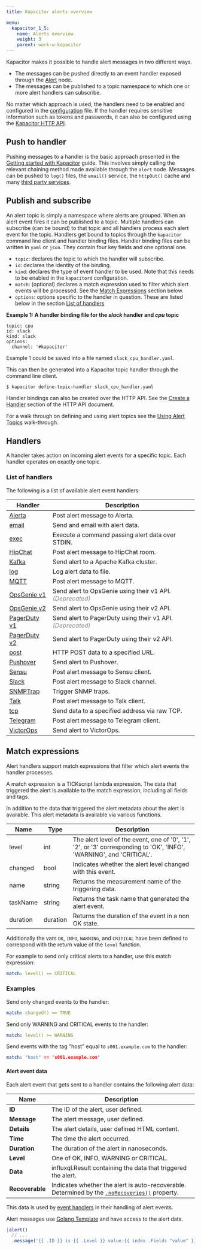 ```yaml
---
title: Kapacitor alerts overview

menu:
  kapacitor_1_5:
    name: Alerts overview
    weight: 3
    parent: work-w-kapacitor
---
```


Kapacitor makes it possible to handle alert messages in two different ways.

* The messages can be pushed directly to an event handler exposed through the
[Alert](/kapacitor/v1.5/nodes/alert_node/) node.
* The messages can be published to a topic namespace to which one or more alert
handlers can subscribe.

<!--
In addition to defining alert handler in TICKscript Kapacitor supports an alert system that follows a publish subscribe design pattern.
Alerts are published to a `topic` and `handlers` subscribe to a topic.
-->

No matter which approach is used, the handlers need to be enabled and configured
in the [configuration](/kapacitor/v1.5/administration/configuration/#optional-table-groupings)
file.  If the handler requires sensitive information such as tokens and
passwords, it can also be configured using the [Kapacitor HTTP API](/kapacitor/v1.5/working/api/#overriding-configurations).

## Push to handler

Pushing messages to a handler is the basic approach presented in the
[Getting started with Kapacitor](/kapacitor/v1.5/introduction/getting-started/#triggering-alerts-from-stream-data)
guide. This involves simply calling the relevant chaining method made available
through the `alert` node.  Messages can be pushed to `log()` files, the `email()`
service, the `httpOut()` cache and many [third party services](#list-of-handlers).

## Publish and subscribe

An alert topic is simply a namespace where alerts are grouped.
When an alert event fires it can be published to a topic.
Multiple handlers can subscribe (can be bound) to that topic and all handlers
process each alert event for the topic.  Handlers get bound to topics through
the `kapacitor` command line client and handler binding files.  Handler binding
files can be written in `yaml` or `json`.  They contain four key fields and one
optional one.


* `topic`: declares the topic to which the handler will subscribe.
* `id`: declares the identity of the binding.
* `kind`: declares the type of event handler to be used.  Note that this
needs to be enabled in the `kapacitord` configuration.
* `match`: (optional) declares a match expression used to filter which
alert events will be processed. See the [Match Expressions](#match-expressions)
section below.
* `options`: options specific to the handler in question. These are
listed below in the section [List of handlers](#list-of-handlers)


**Example 1: A handler binding file for the _slack_ handler and _cpu_ topic**
```
topic: cpu
id: slack
kind: slack
options:
  channel: '#kapacitor'
```

Example 1 could be saved into a file named `slack_cpu_handler.yaml`.

This can then be generated into a Kapacitor topic handler through the command
line client.

```
$ kapacitor define-topic-handler slack_cpu_handler.yaml
```

Handler bindings can also be created over the HTTP API.  See the
[Create a Handler](/kapacitor/v1.5/working/api/#creating-handlers) section of
the HTTP API document.

For a walk through on defining and using alert topics see the
[Using Alert Topics](/kapacitor/v1.5/working/using_alert_topics) walk-through.

## Handlers

A handler takes action on incoming alert events for a specific topic.
Each handler operates on exactly one topic.

### List of handlers

The following is a list of available alert event handlers:

| Handler                       | Description                                                                           |
| -------                       | -----------                                                                           |
| [Alerta](/kapacitor/v1.5/event_handlers/alerta)             | Post alert message to Alerta.                                                         |
| [email](/kapacitor/v1.5/event_handlers/email)               | Send and email with alert data.                                                       |
| [exec](/kapacitor/v1.5/event_handlers/exec)                 | Execute a command passing alert data over STDIN.                                      |
| [HipChat](/kapacitor/v1.5/event_handlers/hipchat)           | Post alert message to HipChat room.                                                   |
| [Kafka](/kapacitor/v1.5/event_handlers/kafka)               | Send alert to a Apache Kafka cluster.                                                 |
| [log](/kapacitor/v1.5/event_handlers/log)                   | Log alert data to file.                                                               |
| [MQTT](/kapacitor/v1.5/event_handlers/mqtt)                 | Post alert message to MQTT.                                                           |
| [OpsGenie v1](/kapacitor/v1.5/event_handlers/opsgenie/v1)   | Send alert to OpsGenie using their v1 API. <em style="opacity: .5">(Deprecated)</em>  |
| [OpsGenie v2](/kapacitor/v1.5/event_handlers/opsgenie/v2)   | Send alert to OpsGenie using their v2 API.                                            |
| [PagerDuty v1](/kapacitor/v1.5/event_handlers/pagerduty/v1) | Send alert to PagerDuty using their v1 API. <em style="opacity: .5">(Deprecated)</em> |
| [PagerDuty v2](/kapacitor/v1.5/event_handlers/pagerduty/v2) | Send alert to PagerDuty using their v2 API.                                           |
| [post](/kapacitor/v1.5/event_handlers/post)                 | HTTP POST data to a specified URL.                                                    |
| [Pushover](/kapacitor/v1.5/event_handlers/pushover)         | Send alert to Pushover.                                                               |
| [Sensu](/kapacitor/v1.5/event_handlers/sensu)               | Post alert message to Sensu client.                                                   |
| [Slack](/kapacitor/v1.5/event_handlers/slack)               | Post alert message to Slack channel.                                                  |
| [SNMPTrap](/kapacitor/v1.5/event_handlers/snmptrap)         | Trigger SNMP traps.                                                                   |
| [Talk](/kapacitor/v1.5/event_handlers/talk)                 | Post alert message to Talk client.                                                    |
| [tcp](/kapacitor/v1.5/event_handlers/tcp)                   | Send data to a specified address via raw TCP.                                         |
| [Telegram](/kapacitor/v1.5/event_handlers/telegram)         | Post alert message to Telegram client.                                                |
| [VictorOps](/kapacitor/v1.5/event_handlers/victorops)       | Send alert to VictorOps.                                                              |


## Match expressions

Alert handlers support match expressions that filter which alert events the handler processes.

A match expression is a TICKscript lambda expression.
The data that triggered the alert is available to the match expression, including all fields and tags.

In addition to the data that triggered the alert metadata about the alert is available.
This alert metadata is available via various functions.

| Name     | Type     | Description                                                                                                                |
| ----     | ----     | -----------                                                                                                                |
| level    | int      | The alert level of the event, one of '0', '1', '2', or '3' corresponding to 'OK', 'INFO', 'WARNING', and 'CRITICAL'.       |
| changed  | bool     | Indicates whether the alert level changed with this event.                                                                 |
| name     | string   | Returns the measurement name of the triggering data.                                                                       |
| taskName | string   | Returns the task name that generated the alert event.                                                                      |
| duration | duration | Returns the duration of the event in a non  OK state.                                                                      |


Additionally the vars `OK`, `INFO`, `WARNING`, and `CRITICAL` have been defined to correspond with the return value of the `level` function.

For example to send only critical alerts to a handler, use this match expression:

```yaml
match: level() == CRITICAL
```


### Examples

Send only changed events to the handler:

```yaml
match: changed() == TRUE
```


Send only WARNING and CRITICAL events to the handler:

```yaml
match: level() >= WARNING
```

Send events with the tag "host" equal to `s001.example.com` to the handler:

```yaml
match: "host" == 's001.example.com'
```

#### Alert event data

Each alert event that gets sent to a handler contains the following alert data:

| Name            | Description                                                                                                                                      |
| ----            | -----------                                                                                                                                      |
| **ID**          | The ID of the alert, user defined.                                                                                                               |
| **Message**     | The alert message, user defined.                                                                                                                 |
| **Details**     | The alert details, user defined HTML content.                                                                                                    |
| **Time**        | The time the alert occurred.                                                                                                                     |
| **Duration**    | The duration of the alert in nanoseconds.                                                                                                        |
| **Level**       | One of OK, INFO, WARNING or CRITICAL.                                                                                                            |
| **Data**        | influxql.Result containing the data that triggered the alert.                                                                                    |
| **Recoverable** | Indicates whether the alert is auto-recoverable. Determined by the [`.noRecoveries()`](/kapacitor/v1.5/nodes/alert_node/#norecoveries) property. |

This data is used by [event handlers](/kapacitor/v1.5/event_handlers) in their
handling of alert events.

Alert messages use [Golang Template](https://golang.org/pkg/text/template/) and
have access to the alert data.

```js
|alert()
  // ...
  .message('{{ .ID }} is {{ .Level }} value:{{ index .Fields "value" }}, {{ if not .Recoverable }}non-recoverable{{ end }}')
```
